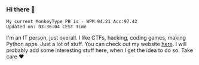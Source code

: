 ### Hi there 👋
<!-- PB START -->
```
My current MonkeyType PB is - WPM:94.21 Acc:97.42
Updated on: 03:36:04 CEST Time
```
<!-- PB END -->
I'm an IT person, just overall. I like CTFs, hacking, coding games, making Python apps. Just a lot of stuff.
You can check out my website [here](https://skill3472.github.io/).
I will probably add some interesting stuff here, when I get the idea to do so. Take care ❤️
